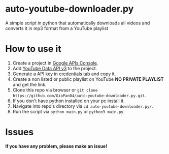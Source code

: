 # auto-youtube-downloader.py
A simple script in python that automatically downloads all videos and converts it in mp3 format from a YouTube playlist

# How to use it
1. Create a project in [Google APIs Console](https://console.developers.google.com/apis).
2. Add [YouTube Data API v3](https://console.developers.google.com/apis/api/youtube.googleapis.com/overview) to the project.
3. Generate a API key in [credentials tab](https://console.developers.google.com/apis/credentials) and copy it.
4. Create a non listed or public playlist on YouTube **NO PRIVATE PLAYLIST** and get the link.
5. Clone this repo via browser or `git clone https://github.com/GioPan04/auto-youtube-downloader.py.git`.
6. If you don't have python installed on your pc install it.
7. Navigate into repo's directory via `cd auto-youtube-downloader.py/`.
8. Run the script via `python main.py` or `python3 main.py`.

# Issues
**If you have any problem, please make an issue!**
